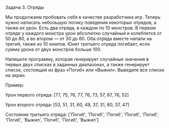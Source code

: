 Задача 3. Отряды

Мы продолжаем пробовать себя в качестве разработчика игр. Теперь нужно написать небольшую логику поведения некоторых отрядов, а также их урон. Есть два отряда, в каждом по 10 монстров. В первом отряде у каждого монстра урон абсолютно случайный и колеблется от 50 до 80, а во втором — от 30 до 60. Оба отряда вместе напали на третий, также из 10 юнитов. Юнит третьего отряда погибает, если сумма урона от двух монстров больше 100.

Напишите программу, которая генерирует случайные значения в первых двух списках в заданных диапазонах, а также генерирует список, состоящий из фраз «Погиб» или «Выжил». Выведите все списки на экран.

Пример:

Урон первого отряда: [77, 75, 76, 77, 76, 73, 57, 67, 76, 52]

Урон второго отряда: [53, 51, 31, 60, 49, 37, 31, 60, 37, 47]

Состояние третьего отряда: ['Погиб', 'Погиб', 'Погиб', 'Погиб', 'Погиб', 'Погиб', 'Выжил', 'Погиб', 'Погиб', 'Выжил']


